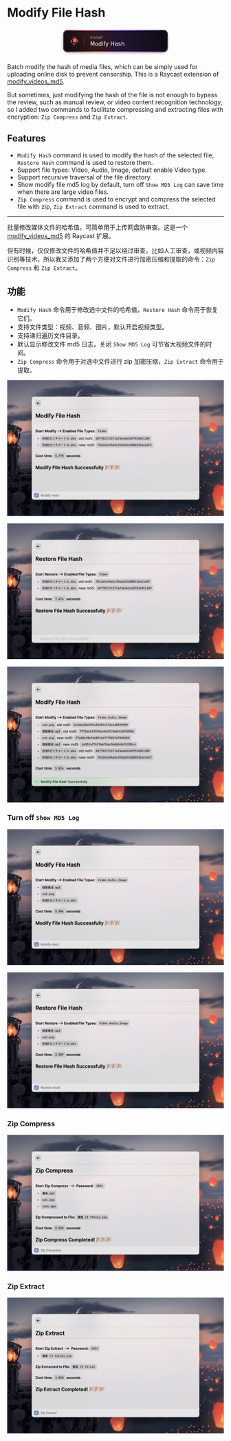 # Modify File Hash


<p align="center">
<a href="https://www.raycast.com/isfeng/modify-hash"><img src="https://raw.githubusercontent.com/tisfeng/ImageBed/main/uPic/install_button@2x-1666884638.png" height="64" alt="" style="height: 64px;">
</a>
</p>

Batch modify the hash of media files, which can be simply used for uploading online disk to prevent censorship. This is a Raycast extension of [modify_videos_md5](https://github.com/tisfeng/modify_videos_md5).

But sometimes, just modifying the hash of the file is not enough to bypass the review, such as manual review, or video content recognition technology, so I added two commands to facilitate compressing and extracting files with encryption: `Zip Compress` and `Zip Extract`.

## Features

- `Modify Hash` command is used to modify the hash of the selected file, `Restore Hash` command is used to restore them.
- Support file types: Video, Audio, Image, default enable Video type.
- Support recursive traversal of the file directory.
- Show modify file md5 log by default, turn off `Show MD5 Log` can save time when there are large video files.
- `Zip Compress` command is used to encrypt and compress the selected file with zip, `Zip Extract` command is used to extract.

---

批量修改媒体文件的哈希值，可简单用于上传网盘防审查。这是一个 [modify_videos_md5](https://github.com/tisfeng/modify_videos_md5) 的 Raycast 扩展。

但有时候，仅仅修改文件的哈希值并不足以绕过审查，比如人工审查，或视频内容识别等技术，所以我又添加了两个方便对文件进行加密压缩和提取的命令：`Zip Compress` 和 `Zip Extract`。

## 功能

- `Modify Hash` 命令用于修改选中文件的哈希值，`Restore Hash` 命令用于恢复它们。
- 支持文件类型：视频、音频、图片，默认开启视频类型。
- 支持递归遍历文件目录。
- 默认显示修改文件 md5 日志，关闭 `Show MD5 Log` 可节省大视频文件的时间。
- `Zip Compress` 命令用于对选中文件进行 zip 加密压缩，`Zip Extract` 命令用于提取。

![modify-hash-1](https://raw.githubusercontent.com/tisfeng/ImageBed/main/uPic/modify-hash-1-1666519989.png)

![modify-hash-2](https://raw.githubusercontent.com/tisfeng/ImageBed/main/uPic/modify-hash-2-1666519998.png)

![modify-hash-3](https://raw.githubusercontent.com/tisfeng/ImageBed/main/uPic/modify-hash-3-1666520011.png)

### Turn off `Show MD5 Log`

![modify-hash-4](https://raw.githubusercontent.com/tisfeng/ImageBed/main/uPic/modify-hash-4-1666520023.png)

![modify-hash-5-1666520357](https://raw.githubusercontent.com/tisfeng/ImageBed/main/uPic/modify-hash-5-1666520357.png)

### Zip Compress

![modify-hash-5](https://raw.githubusercontent.com/tisfeng/ImageBed/main/uPic/modify-hash-5-1666884124.png)

### Zip Extract

![modify-hash-6](https://raw.githubusercontent.com/tisfeng/ImageBed/main/uPic/modify-hash-6-1666884159.png)
